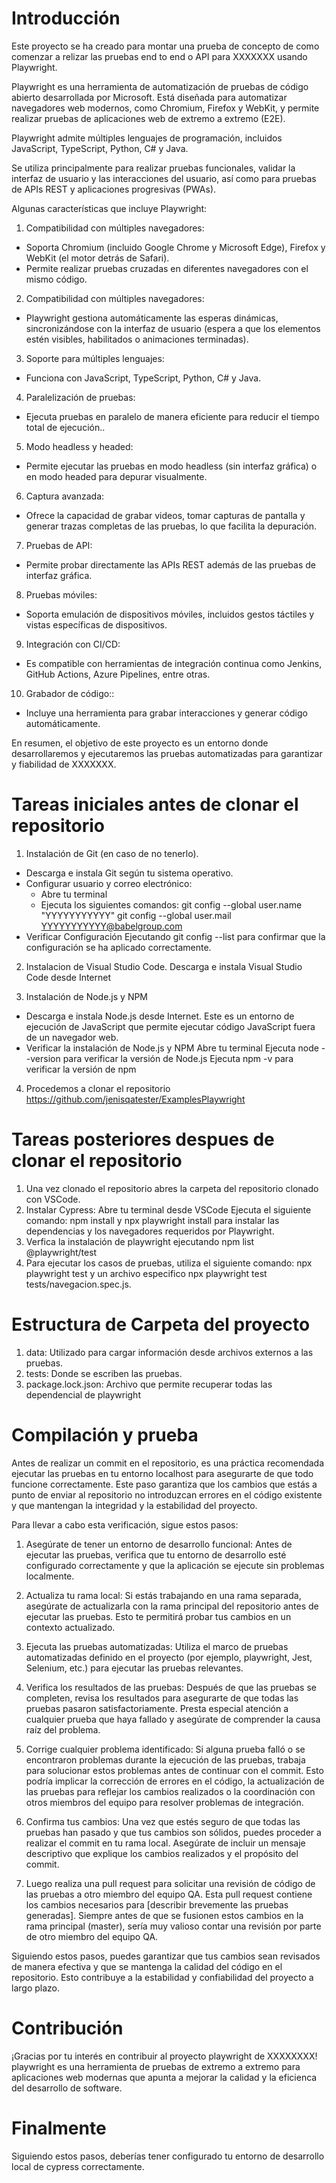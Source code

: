 # Introducción 
Este proyecto se ha creado para montar una prueba de concepto de como comenzar a relizar las pruebas end to end o API para XXXXXXX usando Playwright.

Playwright es una herramienta de automatización de pruebas de código abierto desarrollada por Microsoft. Está diseñada para automatizar navegadores web modernos, como Chromium, Firefox y WebKit, y permite realizar pruebas de aplicaciones web de extremo a extremo (E2E).

Playwright admite múltiples lenguajes de programación, incluidos JavaScript, TypeScript, Python, C# y Java.

Se utiliza principalmente para realizar pruebas funcionales, validar la interfaz de usuario y las interacciones del usuario, así como para pruebas de APIs REST y aplicaciones progresivas (PWAs).

Algunas características que incluye Playwright:

1. Compatibilidad con múltiples navegadores:
  * Soporta Chromium (incluido Google Chrome y Microsoft Edge), Firefox y WebKit (el motor detrás de Safari).
  * Permite realizar pruebas cruzadas en diferentes navegadores con el mismo código.
2. Compatibilidad con múltiples navegadores:
  * Playwright gestiona automáticamente las esperas dinámicas, sincronizándose con la interfaz de usuario (espera a que los elementos estén visibles, habilitados o animaciones terminadas).
3. Soporte para múltiples lenguajes:
  * Funciona con JavaScript, TypeScript, Python, C# y Java.
4. Paralelización de pruebas:
  * Ejecuta pruebas en paralelo de manera eficiente para reducir el tiempo total de ejecución..
5. Modo headless y headed:
  * Permite ejecutar las pruebas en modo headless (sin interfaz gráfica) o en modo headed para depurar visualmente.
6. Captura avanzada:
  * Ofrece la capacidad de grabar videos, tomar capturas de pantalla y generar trazas completas de las pruebas, lo que facilita la depuración.
7. Pruebas de API:
  * Permite probar directamente las APIs REST además de las pruebas de interfaz gráfica.
8. Pruebas móviles:
  * Soporta emulación de dispositivos móviles, incluidos gestos táctiles y vistas específicas de dispositivos.
9. Integración con CI/CD:
  * Es compatible con herramientas de integración continua como Jenkins, GitHub Actions, Azure Pipelines, entre otras.
10. Grabador de código::
  * Incluye una herramienta para grabar interacciones y generar código automáticamente.




En resumen, el objetivo de este proyecto es un entorno donde desarrollaremos y ejecutaremos las pruebas automatizadas para garantizar y fiabilidad de XXXXXXX.

# Tareas iniciales antes de clonar el repositorio
1. Instalación de Git (en caso de no tenerlo).
 * Descarga e instala Git según tu sistema operativo.
 * Configurar usuario y correo electrónico:
     * Abre tu terminal
     * Ejecuta los siguientes comandos:
        git config --global user.name "YYYYYYYYYYY"
        git config --global user.mail YYYYYYYYYYY@babelgroup.com
 * Verificar Configuración
     Ejecutando git config --list para confirmar que la configuración se ha aplicado correctamente.

2. Instalacion de Visual Studio Code.
   Descarga e instala Visual Studio Code desde Internet

3. Instalación de Node.js y NPM
 * Descarga e instala Node.js desde Internet. Este es un entorno de ejecución de JavaScript que permite ejecutar código JavaScript fuera de un navegador web.
 * Verificar la instalación de Node.js y NPM
    Abre tu terminal
    Ejecuta node --version para verificar la versión de Node.js
    Ejecuta npm -v para verificar la versión de npm

4. Procedemos a clonar el repositorio https://github.com/jenisqatester/ExamplesPlaywright 

# Tareas posteriores despues de clonar el repositorio
1. Una vez clonado el repositorio abres la carpeta del repositorio clonado con VSCode.
2. Instalar Cypress:
   Abre tu terminal desde VSCode
   Ejecuta el siguiente comando: npm install y npx playwright install para instalar las dependencias y los navegadores requeridos por Playwright.
3. Verfica la instalación de playwright ejecutando npm list @playwright/test
4. Para ejecutar los casos de pruebas, utiliza el siguiente comando: npx playwright test y un archivo especifico npx playwright test tests/navegacion.spec.js.

# Estructura de Carpeta del proyecto
1. data: Utilizado para cargar información desde archivos externos a las pruebas.
2. tests: Donde se escriben las pruebas.
3. package.lock.json: Archivo que permite recuperar todas las dependencial de playwright


# Compilación y prueba
Antes de realizar un commit en el repositorio, es una práctica recomendada ejecutar las pruebas en tu entorno localhost para asegurarte de que todo funcione correctamente. Este paso garantiza que los cambios que estás a punto de enviar al repositorio no introduzcan errores en el código existente y que mantengan la integridad y la estabilidad del proyecto.

Para llevar a cabo esta verificación, sigue estos pasos:

1. Asegúrate de tener un entorno de desarrollo funcional: Antes de ejecutar las pruebas, verifica que tu entorno de desarrollo esté configurado correctamente y que la aplicación se ejecute sin problemas localmente.

2. Actualiza tu rama local: Si estás trabajando en una rama separada, asegúrate de actualizarla con la rama principal del repositorio antes de ejecutar las pruebas. Esto te permitirá probar tus cambios en un contexto actualizado.

3. Ejecuta las pruebas automatizadas: Utiliza el marco de pruebas automatizadas definido en el proyecto (por ejemplo, playwright, Jest, Selenium, etc.) para ejecutar las pruebas relevantes.

4. Verifica los resultados de las pruebas: Después de que las pruebas se completen, revisa los resultados para asegurarte de que todas las pruebas pasaron satisfactoriamente. Presta especial atención a cualquier prueba que haya fallado y asegúrate de comprender la causa raíz del problema.

5. Corrige cualquier problema identificado: Si alguna prueba falló o se encontraron problemas durante la ejecución de las pruebas, trabaja para solucionar estos problemas antes de continuar con el commit. Esto podría implicar la corrección de errores en el código, la actualización de las pruebas para reflejar los cambios realizados o la coordinación con otros miembros del equipo para resolver problemas de integración.

6. Confirma tus cambios: Una vez que estés seguro de que todas las pruebas han pasado y que tus cambios son sólidos, puedes proceder a realizar el commit en tu rama local. Asegúrate de incluir un mensaje descriptivo que explique los cambios realizados y el propósito del commit.

7. Luego realiza una pull request para solicitar una revisión de código de las pruebas a otro miembro del equipo QA. Esta pull request contiene los cambios necesarios para [describir brevemente las pruebas generadas]. Siempre antes de que se fusionen estos cambios en la rama principal (master), sería muy valioso contar una revisión por parte de otro miembro del equipo QA.


Siguiendo estos pasos, puedes garantizar que tus cambios sean revisados de manera efectiva y que se mantenga la calidad del código en el repositorio. Esto contribuye a la estabilidad y confiabilidad del proyecto a largo plazo.

# Contribución
¡Gracias por tu interés en contribuir al proyecto playwright de XXXXXXXX!
playwright es una herramienta de pruebas de extremo a extremo para aplicaciones web modernas que apunta a mejorar la calidad y la eficienca del desarrollo de software.


# Finalmente
Siguiendo estos pasos, deberías tener configurado tu entorno de desarrollo local de cypress correctamente.